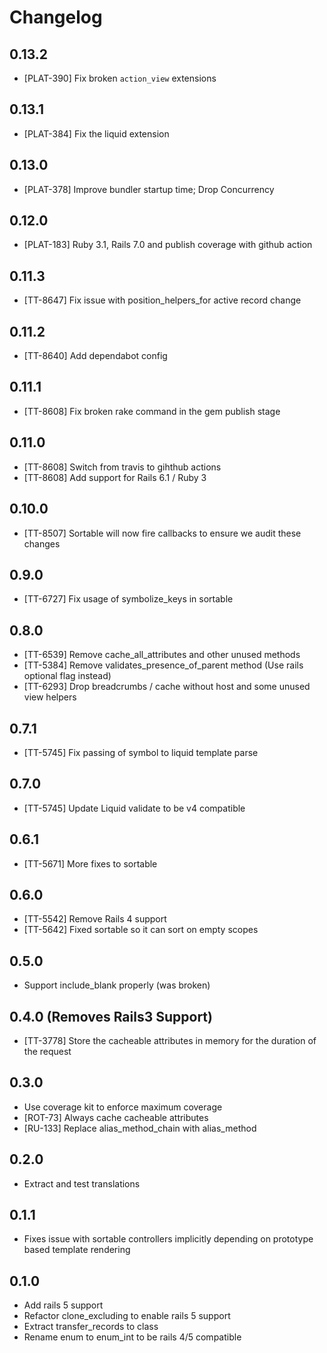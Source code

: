# Changelog

## 0.13.2

- [PLAT-390] Fix broken `action_view` extensions

## 0.13.1

- [PLAT-384] Fix the liquid extension

## 0.13.0

- [PLAT-378] Improve bundler startup time; Drop Concurrency

## 0.12.0

- [PLAT-183] Ruby 3.1, Rails 7.0 and publish coverage with github action

## 0.11.3

- [TT-8647] Fix issue with position_helpers_for active record change

## 0.11.2

* [TT-8640] Add dependabot config

## 0.11.1

* [TT-8608] Fix broken rake command in the gem publish stage

## 0.11.0

* [TT-8608] Switch from travis to gihthub actions
* [TT-8608] Add support for Rails 6.1 / Ruby 3

## 0.10.0

* [TT-8507] Sortable will now fire callbacks to ensure we audit these changes

## 0.9.0

* [TT-6727] Fix usage of symbolize_keys in sortable

## 0.8.0

* [TT-6539] Remove cache_all_attributes and other unused methods
* [TT-5384] Remove validates_presence_of_parent method (Use rails optional flag instead)
* [TT-6293] Drop breadcrumbs / cache without host and some unused view helpers

## 0.7.1

* [TT-5745] Fix passing of symbol to liquid template parse

## 0.7.0

* [TT-5745] Update Liquid validate to be v4 compatible

## 0.6.1

* [TT-5671] More fixes to sortable

## 0.6.0

* [TT-5542] Remove Rails 4 support
* [TT-5642] Fixed sortable so it can sort on empty scopes

## 0.5.0

* Support include_blank properly (was broken)

## 0.4.0 (Removes Rails3 Support)

* [TT-3778] Store the cacheable attributes in memory for the duration of the request

## 0.3.0

* Use coverage kit to enforce maximum coverage
* [ROT-73] Always cache cacheable attributes
* [RU-133] Replace alias_method_chain with alias_method

## 0.2.0

* Extract and test translations

## 0.1.1

* Fixes issue with sortable controllers
  implicitly depending on prototype based template rendering

## 0.1.0

* Add rails 5 support
* Refactor clone_excluding to enable rails 5 support
* Extract transfer_records to class
* Rename enum to enum_int to be rails 4/5 compatible

